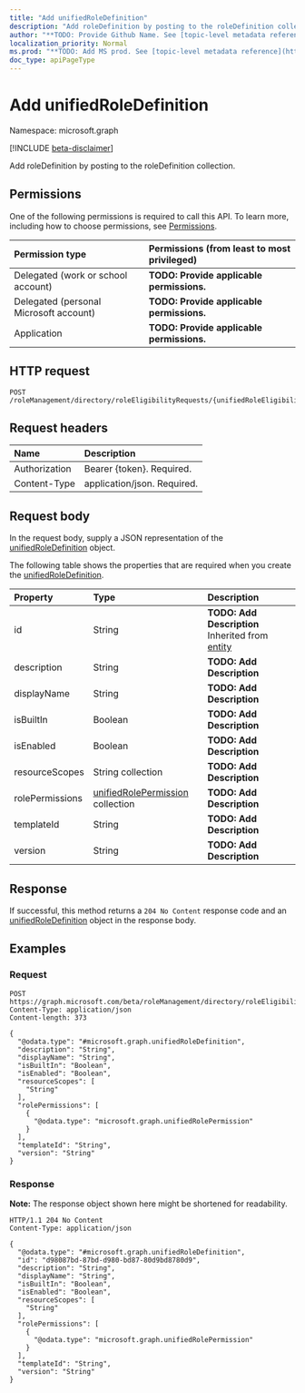```yaml
---
title: "Add unifiedRoleDefinition"
description: "Add roleDefinition by posting to the roleDefinition collection."
author: "**TODO: Provide Github Name. See [topic-level metadata reference](https://msgo.azurewebsites.net/add/document/guidelines/metadata.html#topic-level-metadata)**"
localization_priority: Normal
ms.prod: "**TODO: Add MS prod. See [topic-level metadata reference](https://msgo.azurewebsites.net/add/document/guidelines/metadata.html#topic-level-metadata)**"
doc_type: apiPageType
---
```


# Add unifiedRoleDefinition
Namespace: microsoft.graph

[!INCLUDE [beta-disclaimer](../../includes/beta-disclaimer.md)]

Add roleDefinition by posting to the roleDefinition collection.

## Permissions
One of the following permissions is required to call this API. To learn more, including how to choose permissions, see [Permissions](/graph/permissions-reference).

|Permission type|Permissions (from least to most privileged)|
|:---|:---|
|Delegated (work or school account)|**TODO: Provide applicable permissions.**|
|Delegated (personal Microsoft account)|**TODO: Provide applicable permissions.**|
|Application|**TODO: Provide applicable permissions.**|

## HTTP request

<!-- {
  "blockType": "ignored"
}
-->
``` http
POST /roleManagement/directory/roleEligibilityRequests/{unifiedRoleEligibilityRequestId}/roleDefinition/$ref
```

## Request headers
|Name|Description|
|:---|:---|
|Authorization|Bearer {token}. Required.|
|Content-Type|application/json. Required.|

## Request body
In the request body, supply a JSON representation of the [unifiedRoleDefinition](../resources/unifiedroledefinition.md) object.

The following table shows the properties that are required when you create the [unifiedRoleDefinition](../resources/unifiedroledefinition.md).

|Property|Type|Description|
|:---|:---|:---|
|id|String|**TODO: Add Description** Inherited from [entity](../resources/entity.md)|
|description|String|**TODO: Add Description**|
|displayName|String|**TODO: Add Description**|
|isBuiltIn|Boolean|**TODO: Add Description**|
|isEnabled|Boolean|**TODO: Add Description**|
|resourceScopes|String collection|**TODO: Add Description**|
|rolePermissions|[unifiedRolePermission](../resources/unifiedrolepermission.md) collection|**TODO: Add Description**|
|templateId|String|**TODO: Add Description**|
|version|String|**TODO: Add Description**|



## Response

If successful, this method returns a `204 No Content` response code and an [unifiedRoleDefinition](../resources/unifiedroledefinition.md) object in the response body.

## Examples

### Request
<!-- {
  "blockType": "request",
  "name": "create_unifiedroledefinition_from_"
}
-->
``` http
POST https://graph.microsoft.com/beta/roleManagement/directory/roleEligibilityRequests/{unifiedRoleEligibilityRequestId}/roleDefinition/$ref
Content-Type: application/json
Content-length: 373

{
  "@odata.type": "#microsoft.graph.unifiedRoleDefinition",
  "description": "String",
  "displayName": "String",
  "isBuiltIn": "Boolean",
  "isEnabled": "Boolean",
  "resourceScopes": [
    "String"
  ],
  "rolePermissions": [
    {
      "@odata.type": "microsoft.graph.unifiedRolePermission"
    }
  ],
  "templateId": "String",
  "version": "String"
}
```


### Response
**Note:** The response object shown here might be shortened for readability.
<!-- {
  "blockType": "response",
  "truncated": true,
  "@odata.type": "microsoft.graph.unifiedRoleDefinition"
}
-->
``` http
HTTP/1.1 204 No Content
Content-Type: application/json

{
  "@odata.type": "#microsoft.graph.unifiedRoleDefinition",
  "id": "d98087bd-87bd-d980-bd87-80d9bd8780d9",
  "description": "String",
  "displayName": "String",
  "isBuiltIn": "Boolean",
  "isEnabled": "Boolean",
  "resourceScopes": [
    "String"
  ],
  "rolePermissions": [
    {
      "@odata.type": "microsoft.graph.unifiedRolePermission"
    }
  ],
  "templateId": "String",
  "version": "String"
}
```

